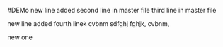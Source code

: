 #DEMo
new line added
second line in master file
third line in master file

new line added
fourth linek
cvbnm
sdfghj
fghjk,
cvbnm,

new one
